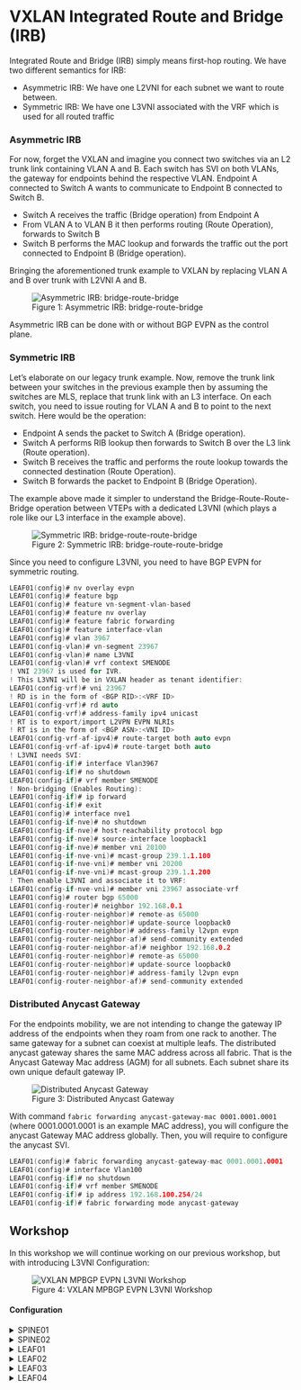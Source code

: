 # VXLAN Integrated Route and Bridge (IRB)
Integrated Route and Bridge (IRB) simply means first-hop routing. We have two different semantics for IRB:
  * Asymmetric IRB: We have one L2VNI for each subnet we want to route between.
  * Symmetric IRB: We have one L3VNI associated with the VRF which is used for all routed traffic

### Asymmetric IRB

For now, forget the VXLAN and imagine you connect two switches via an L2 trunk link containing VLAN A and B. Each switch has SVI on both VLANs, the gateway for endpoints behind the respective VLAN. Endpoint A connected to Switch A wants to communicate to Endpoint B connected to Switch B.

  * Switch A receives the traffic (Bridge operation) from Endpoint A
  * From VLAN A to VLAN B it then performs routing (Route Operation), forwards to Switch B
  * Switch B performs the MAC lookup and forwards the traffic out the port connected to Endpoint B (Bridge operation).

Bringing the aforementioned trunk example to VXLAN by replacing VLAN A and B over trunk with L2VNI A and B.

<figure>
  <img src="https://user-images.githubusercontent.com/31813625/232263971-dd1393a5-f7df-4e33-b3eb-bb9f505a2ae5.svg" alt="Asymmetric IRB: bridge-route-bridge">
  <figcaption>Figure 1: Asymmetric IRB: bridge-route-bridge</figcaption>
</figure>

Asymmetric IRB can be done with or without BGP EVPN as the control plane.

### Symmetric IRB
Let’s elaborate on our legacy trunk example. Now, remove the trunk link between your switches in the previous example then by assuming the switches are MLS, replace that trunk link with an L3 interface. On each switch, you need to issue routing for VLAN A and B to point to the next switch. Here would be the operation:

  * Endpoint A sends the packet to Switch A (Bridge operation).
  * Switch A performs RIB lookup then forwards to Switch B over the L3 link (Route operation).
  * Switch B receives the traffic and performs the route lookup towards the connected destination (Route Operation).
  * Switch B forwards the packet to Endpoint B (Bridge Operation).

The example above made it simpler to understand the Bridge-Route-Route-Bridge operation between VTEPs with a dedicated L3VNI (which plays a role like our L3 interface in the example above).

<figure>
  <img src="https://user-images.githubusercontent.com/31813625/232263975-7bf783ba-354b-43de-98e1-16c04ae611d6.svg" alt="Symmetric IRB: bridge-route-route-bridge">
  <figcaption>Figure 2: Symmetric IRB: bridge-route-route-bridge</figcaption>
</figure>

Since you need to configure L3VNI, you need to have BGP EVPN for symmetric routing.

```c
LEAF01(config)# nv overlay evpn
LEAF01(config)# feature bgp
LEAF01(config)# feature vn-segment-vlan-based
LEAF01(config)# feature nv overlay
LEAF01(config)# feature fabric forwarding
LEAF01(config)# feature interface-vlan
LEAF01(config)# vlan 3967
LEAF01(config-vlan)# vn-segment 23967
LEAF01(config-vlan)# name L3VNI
LEAF01(config-vlan)# vrf context SMENODE
! VNI 23967 is used for IVR.
! This L3VNI will be in VXLAN header as tenant identifier:
LEAF01(config-vrf)# vni 23967
! RD is in the form of <BGP RID>:<VRF ID>
LEAF01(config-vrf)# rd auto
LEAF01(config-vrf)# address-family ipv4 unicast
! RT is to export/import L2VPN EVPN NLRIs
! RT is in the form of <BGP ASN>:<VNI ID>
LEAF01(config-vrf-af-ipv4)# route-target both auto evpn
LEAF01(config-vrf-af-ipv4)# route-target both auto
! L3VNI needs SVI:
LEAF01(config-if)# interface Vlan3967
LEAF01(config-if)# no shutdown
LEAF01(config-if)# vrf member SMENODE
! Non-bridging (Enables Routing):
LEAF01(config-if)# ip forward
LEAF01(config-if)# exit
LEAF01(config)# interface nve1
LEAF01(config-if-nve)# no shutdown
LEAF01(config-if-nve)# host-reachability protocol bgp
LEAF01(config-if-nve)# source-interface loopback1
LEAF01(config-if-nve)# member vni 20100
LEAF01(config-if-nve-vni)# mcast-group 239.1.1.100
LEAF01(config-if-nve-vni)# member vni 20200
LEAF01(config-if-nve-vni)# mcast-group 239.1.1.200
! Then enable L3VNI and associate it to VRF:
LEAF01(config-if-nve-vni)# member vni 23967 associate-vrf
LEAF01(config)# router bgp 65000
LEAF01(config-router)# neighbor 192.168.0.1
LEAF01(config-router-neighbor)# remote-as 65000
LEAF01(config-router-neighbor)# update-source loopback0
LEAF01(config-router-neighbor)# address-family l2vpn evpn
LEAF01(config-router-neighbor-af)# send-community extended
LEAF01(config-router-neighbor-af)# neighbor 192.168.0.2
LEAF01(config-router-neighbor)# remote-as 65000
LEAF01(config-router-neighbor)# update-source loopback0
LEAF01(config-router-neighbor)# address-family l2vpn evpn
LEAF01(config-router-neighbor-af)# send-community extended
```

### Distributed Anycast Gateway
For the endpoints mobility, we are not intending to change the gateway IP address of the endpoints when they roam from one rack to another. The same gateway for a subnet can coexist at multiple leafs. The distributed anycast gateway shares the same MAC address across all fabric. That is the Anycast Gateway Mac address (AGM) for all subnets. Each subnet share its own unique default gateway IP.

<figure>
  <img src="https://user-images.githubusercontent.com/31813625/232264079-036d9432-7e9e-40a6-8ee4-5120aff638be.svg" alt="Distributed Anycast Gateway">
  <figcaption>Figure 3: Distributed Anycast Gateway</figcaption>
</figure>


With command `fabric forwarding anycast-gateway-mac 0001.0001.0001` (where 0001.0001.0001 is an example MAC address), you will configure the anycast Gateway MAC address globally. Then, you will require to configure the anycast SVI.

```c
LEAF01(config)# fabric forwarding anycast-gateway-mac 0001.0001.0001
LEAF01(config)# interface Vlan100
LEAF01(config-if)# no shutdown
LEAF01(config-if)# vrf member SMENODE
LEAF01(config-if)# ip address 192.168.100.254/24
LEAF01(config-if)# fabric forwarding mode anycast-gateway
```

## Workshop
In this workshop we will continue working on our previous workshop, but with introducing L3VNI Configuration:

<figure>
  <img src="https://user-images.githubusercontent.com/31813625/232261114-774992f1-bed8-4042-b95a-5de440b84077.jpg" alt="VXLAN MPBGP EVPN L3VNI Workshop">
  <figcaption>Figure 4: VXLAN MPBGP EVPN L3VNI Workshop</figcaption>
</figure>


#### Configuration

<details>
 
<summary>SPINE01</summary>

```elixir
hostname SPINE01

nv overlay evpn
feature bgp
feature pim
feature isis

ip pim rp-address 192.168.0.254
ip pim anycast-rp 192.168.0.254 192.168.0.1
ip pim anycast-rp 192.168.0.254 192.168.0.2

interface Ethernet1/1
  description FABRIC
  medium p2p
  ip unnumbered loopback0
  ip router isis UNDERLAY
  ip pim sparse-mode
  no shutdown

interface Ethernet1/2
  description FABRIC
  medium p2p
  ip unnumbered loopback0
  ip router isis UNDERLAY
  ip pim sparse-mode
  no shutdown

interface Ethernet1/3
  description FABRIC
  medium p2p
  ip unnumbered loopback0
  ip router isis UNDERLAY
  ip pim sparse-mode
  no shutdown

interface Ethernet1/4
  description FABRIC
  medium p2p
  ip unnumbered loopback0
  ip router isis UNDERLAY
  ip pim sparse-mode
  no shutdown

interface loopback0
  ip address 192.168.0.1/32
  ip router isis UNDERLAY
  ip pim sparse-mode

interface loopback254
  ip address 192.168.0.254/32
  ip router isis UNDERLAY
  ip pim sparse-mode

router isis UNDERLAY
  net 49.0000.0000.0001.00
  is-type level-2
router bgp 65000
  template peer-policy RR_PEER_POLICY
    send-community extended
    route-reflector-client
  template peer-session RR_PEER_SESSION
    remote-as 65000
    update-source loopback0
  neighbor 192.168.1.1
    inherit peer-session RR_PEER_SESSION
    address-family l2vpn evpn
      inherit peer-policy RR_PEER_POLICY 1
  neighbor 192.168.1.2
    inherit peer-session RR_PEER_SESSION
    address-family l2vpn evpn
      inherit peer-policy RR_PEER_POLICY 1
  neighbor 192.168.1.3
    inherit peer-session RR_PEER_SESSION
    address-family l2vpn evpn
      inherit peer-policy RR_PEER_POLICY 1
  neighbor 192.168.1.4
    inherit peer-session RR_PEER_SESSION
    address-family l2vpn evpn
      inherit peer-policy RR_PEER_POLICY 1
```
</details>

<details>

<summary>SPINE02</summary>

```elixir
hostname SPINE02

nv overlay evpn
feature bgp
feature pim
feature isis

ip pim rp-address 192.168.0.254
ip pim anycast-rp 192.168.0.254 192.168.0.1
ip pim anycast-rp 192.168.0.254 192.168.0.2

interface Ethernet1/1
  description FABRIC
  medium p2p
  ip unnumbered loopback0
  ip router isis UNDERLAY
  ip pim sparse-mode
  no shutdown

interface Ethernet1/2
  description FABRIC
  medium p2p
  ip unnumbered loopback0
  ip router isis UNDERLAY
  ip pim sparse-mode
  no shutdown

interface Ethernet1/3
  description FABRIC
  medium p2p
  ip unnumbered loopback0
  ip router isis UNDERLAY
  ip pim sparse-mode
  no shutdown

interface Ethernet1/4
  description FABRIC
  medium p2p
  ip unnumbered loopback0
  ip router isis UNDERLAY
  ip pim sparse-mode
  no shutdown

interface loopback0
  ip address 192.168.0.2/32
  ip router isis UNDERLAY
  ip pim sparse-mode

interface loopback254
  ip address 192.168.0.254/32
  ip router isis UNDERLAY
  ip pim sparse-mode

router isis UNDERLAY
  net 49.0000.0000.0002.00
  is-type level-2
router bgp 65000
  template peer-policy RR_PEER_POLICY
    send-community extended
    route-reflector-client
  template peer-session RR_PEER_SESSION
    remote-as 65000
    update-source loopback0
  neighbor 192.168.1.1
    inherit peer-session RR_PEER_SESSION
    address-family l2vpn evpn
      inherit peer-policy RR_PEER_POLICY 1
  neighbor 192.168.1.2
    inherit peer-session RR_PEER_SESSION
    address-family l2vpn evpn
      inherit peer-policy RR_PEER_POLICY 1
  neighbor 192.168.1.3
    inherit peer-session RR_PEER_SESSION
    address-family l2vpn evpn
      inherit peer-policy RR_PEER_POLICY 1
  neighbor 192.168.1.4
    inherit peer-session RR_PEER_SESSION
    address-family l2vpn evpn
      inherit peer-policy RR_PEER_POLICY 1
```
</details>

<details>

<summary>LEAF01</summary>
 
```elixir
hostname LEAF01
!
nv overlay evpn
feature bgp
feature fabric forwarding
feature interface-vlan
feature pim
feature isis
feature vn-segment-vlan-based
feature nv overlay

ip pim rp-address 192.168.0.254

fabric forwarding anycast-gateway-mac 0001.0001.0001
!
vlan 100,200,3967
!
vlan 100
  vn-segment 20100
vlan 200
  vn-segment 20200
vlan 3967
  vn-segment 23967
  name L3VNI
!
vrf context SMENODE
  vni 23967
  rd auto
  address-family ipv4 unicast
    route-target both auto evpn 
    !generate route into L2VPN EVPN table
    route-target both auto 
    !route within IPv4 unicast BGP table
    !Traffic leaves the fabric
    !If ASR wantes to come into the fabric needs to know where the VLAN is
!
interface Vlan100
  no shutdown
  vrf member SMENODE
  ip address 192.168.100.254/24
  fabric forwarding mode anycast-gateway

interface Vlan200
  no shutdown
  vrf member SMENODE
  ip address 192.168.200.254/24
  fabric forwarding mode anycast-gateway

interface Vlan3967
  no shutdown
  vrf member SMENODE
  ip forward
!
interface nve1
  no shutdown
  host-reachability protocol bgp
  source-interface loopback1
  member vni 20100
    mcast-group 239.1.1.100
  member vni 20200
    mcast-group 239.1.1.200
  member vni 23967 associate-vrf

interface Ethernet1/1
  description FABRIC
  no switchport
  medium p2p
  ip unnumbered loopback0
  ip router isis UNDERLAY
  ip pim sparse-mode
  no shutdown

interface Ethernet1/2
  description FABRIC
  no switchport
  medium p2p
  ip unnumbered loopback0
  ip router isis UNDERLAY
  ip pim sparse-mode
  no shutdown

interface Ethernet1/41
  switchport access vlan 100
  spanning-tree port type edge
interface Ethernet1/42
  switchport access vlan 200
  spanning-tree port type edge

interface loopback0
  ip address 192.168.1.1/32
  ip router isis UNDERLAY
  ip pim sparse-mode

interface loopback1
  description NVE
  ip address 192.168.250.1/32
  ip router isis UNDERLAY
  ip pim sparse-mode

router isis UNDERLAY
  net 49.0000.0000.1001.00
  is-type level-2 
!
router bgp 65000
  neighbor 192.168.0.1
    remote-as 65000
    update-source loopback0
    address-family l2vpn evpn
      send-community extended
  neighbor 192.168.0.2
    remote-as 65000
    update-source loopback0
    address-family l2vpn evpn
      send-community extended
!
! The following is to advertise the L2VNI...
! ...within the BGP EVPN address family.
! Note that vrf is for L3VNI; evpn is for L2VNI
evpn
  vni 20100 l2
    rd auto
    route-target both auto
  vni 20200 l2
    rd auto
    route-target both auto
```

</details>

<details>

<summary>LEAF02</summary>

```elixir
hostname LEAF02
!
nv overlay evpn
feature bgp
feature fabric forwarding
feature interface-vlan
feature pim
feature isis
feature vn-segment-vlan-based
feature nv overlay

ip pim rp-address 192.168.0.254

fabric forwarding anycast-gateway-mac 0001.0001.0001
!
vlan 100,200,3967
!
vlan 100
  vn-segment 20100
vlan 200
  vn-segment 20200
vlan 3967
  vn-segment 23967
  name L3VNI
!
vrf context SMENODE
  vni 23967
  rd auto
  address-family ipv4 unicast
    route-target both auto evpn
    !generate route into L2VPN EVPN table
    route-target both auto
    !route within IPv4 unicast BGP table
    !Traffic leaves the fabric  
    !If ASR wantes to come into the fabric needs to know where the VLAN is
!
interface Vlan100
  no shutdown
  vrf member SMENODE
  ip address 192.168.100.254/24
  fabric forwarding mode anycast-gateway

interface Vlan200
  no shutdown
  vrf member SMENODE
  ip address 192.168.200.254/24
  fabric forwarding mode anycast-gateway

interface Vlan3967
  no shutdown
  vrf member SMENODE
  ip forward
!
interface nve1
  no shutdown
  host-reachability protocol bgp
  source-interface loopback1
  member vni 20100
    mcast-group 239.1.1.100
  member vni 20200
    mcast-group 239.1.1.200
  member vni 23967 associate-vrf

interface Ethernet1/1
  description FABRIC
  no switchport
  medium p2p
  ip unnumbered loopback0
  ip router isis UNDERLAY
  ip pim sparse-mode
  no shutdown

interface Ethernet1/2
  description FABRIC
  no switchport
  medium p2p
  ip unnumbered loopback0
  ip router isis UNDERLAY
  ip pim sparse-mode
  no shutdown

interface Ethernet1/41
  switchport access vlan 100
  spanning-tree port type edge
interface Ethernet1/42
  switchport access vlan 200
  spanning-tree port type edge

interface loopback0
  ip address 192.168.1.2/32
  ip router isis UNDERLAY
  ip pim sparse-mode

interface loopback1
  description NVE
  ip address 192.168.250.2/32
  ip router isis UNDERLAY
  ip pim sparse-mode

router isis UNDERLAY
  net 49.0000.0000.1002.00
  is-type level-2 
!
router bgp 65000
  neighbor 192.168.0.1
    remote-as 65000
    update-source loopback0
    address-family l2vpn evpn
      send-community extended
  neighbor 192.168.0.2
    remote-as 65000
    update-source loopback0
    address-family l2vpn evpn
      send-community extended
!
! The following is to advertise the L2VNI...
! ...within the BGP EVPN address family.
! Note that vrf is for L3VNI; evpn is for L2VNI
evpn
  vni 20100 l2
    rd auto
    route-target both auto
  vni 20200 l2
    rd auto
    route-target both auto
```
</details>

<details>

<summary>LEAF03</summary>

```elixir
hostname LEAF03
!
nv overlay evpn
feature bgp
feature fabric forwarding
feature interface-vlan
feature pim
feature isis
feature vn-segment-vlan-based
feature nv overlay

ip pim rp-address 192.168.0.254

fabric forwarding anycast-gateway-mac 0001.0001.0001
!
vlan 100,200,3967
!
vlan 100
  vn-segment 20100
vlan 200
  vn-segment 20200
vlan 3967
  vn-segment 23967
  name L3VNI
!
vrf context SMENODE
  vni 23967
  rd auto
  address-family ipv4 unicast
    route-target both auto evpn 
    !generate route into L2VPN EVPN table
    route-target both auto 
    !route within IPv4 unicast BGP table
    !Traffic leaves the fabric
    !If ASR wantes to come into the fabric needs to know where the VLAN is
!
interface Vlan100
  no shutdown
  vrf member SMENODE
  ip address 192.168.100.254/24
  fabric forwarding mode anycast-gateway

interface Vlan200
  no shutdown
  vrf member SMENODE
  ip address 192.168.200.254/24
  fabric forwarding mode anycast-gateway

interface Vlan3967
  no shutdown
  vrf member SMENODE
  ip forward
!
interface nve1
  no shutdown
  host-reachability protocol bgp
  source-interface loopback1
  member vni 20100
    mcast-group 239.1.1.100
  member vni 20200
    mcast-group 239.1.1.200
  member vni 23967 associate-vrf

interface Ethernet1/1
  description FABRIC
  no switchport
  medium p2p
  ip unnumbered loopback0
  ip router isis UNDERLAY
  ip pim sparse-mode
  no shutdown

interface Ethernet1/2
  description FABRIC
  no switchport
  medium p2p
  ip unnumbered loopback0
  ip router isis UNDERLAY
  ip pim sparse-mode
  no shutdown

interface Ethernet1/41
  switchport access vlan 100
  spanning-tree port type edge
interface Ethernet1/42
  switchport access vlan 200
  spanning-tree port type edge

interface loopback0
  ip address 192.168.1.3/32
  ip router isis UNDERLAY
  ip pim sparse-mode

interface loopback1
  description NVE
  ip address 192.168.250.3/32
  ip router isis UNDERLAY
  ip pim sparse-mode

router isis UNDERLAY
  net 49.0000.0000.1003.00
  is-type level-2 
!
router bgp 65000
  neighbor 192.168.0.1
    remote-as 65000
    update-source loopback0
    address-family l2vpn evpn
      send-community extended
  neighbor 192.168.0.2
    remote-as 65000
    update-source loopback0
    address-family l2vpn evpn
      send-community extended
!
! The following is to advertise the L2VNI...
! ...within the BGP EVPN address family.
! Note that vrf is for L3VNI; evpn is for L2VNI
evpn
  vni 20100 l2
    rd auto
    route-target both auto
  vni 20200 l2
    rd auto
    route-target both auto
```
</details>

<details>

<summary>LEAF04</summary>

```elixir
hostname LEAF04
!
nv overlay evpn
feature bgp
feature fabric forwarding
feature interface-vlan
feature pim
feature isis
feature vn-segment-vlan-based
feature nv overlay

ip pim rp-address 192.168.0.254

fabric forwarding anycast-gateway-mac 0001.0001.0001
!
vlan 100,200,3967
!
vlan 100
  vn-segment 20100
vlan 200
  vn-segment 20200
vlan 3967
  vn-segment 23967
  name L3VNI
!
vrf context SMENODE
  vni 23967
  rd auto
  address-family ipv4 unicast
    route-target both auto evpn 
    !generate route into L2VPN EVPN table
    route-target both auto 
    !route within IPv4 unicast BGP table
    !Traffic leaves the fabric
    !If ASR wantes to come into the fabric needs to know where the VLAN is
!
interface Vlan100
  no shutdown
  vrf member SMENODE
  ip address 192.168.100.254/24
  fabric forwarding mode anycast-gateway

interface Vlan200
  no shutdown
  vrf member SMENODE
  ip address 192.168.200.254/24
  fabric forwarding mode anycast-gateway

interface Vlan3967
  no shutdown
  vrf member SMENODE
  ip forward
!
interface nve1
  no shutdown
  host-reachability protocol bgp
  source-interface loopback1
  member vni 20100
    mcast-group 239.1.1.100
  member vni 20200
    mcast-group 239.1.1.200
  member vni 23967 associate-vrf

interface Ethernet1/1
  description FABRIC
  no switchport
  medium p2p
  ip unnumbered loopback0
  ip router isis UNDERLAY
  ip pim sparse-mode
  no shutdown

interface Ethernet1/2
  description FABRIC
  no switchport
  medium p2p
  ip unnumbered loopback0
  ip router isis UNDERLAY
  ip pim sparse-mode
  no shutdown

interface Ethernet1/41
  switchport access vlan 100
  spanning-tree port type edge
interface Ethernet1/42
  switchport access vlan 200
  spanning-tree port type edge

interface loopback0
  ip address 192.168.1.4/32
  ip router isis UNDERLAY
  ip pim sparse-mode

interface loopback1
  description NVE
  ip address 192.168.250.4/32
  ip router isis UNDERLAY
  ip pim sparse-mode

router isis UNDERLAY
  net 49.0000.0000.1004.00
  is-type level-2 
!
router bgp 65000
  neighbor 192.168.0.1
    remote-as 65000
    update-source loopback0
    address-family l2vpn evpn
      send-community extended
  neighbor 192.168.0.2
    remote-as 65000
    update-source loopback0
    address-family l2vpn evpn
      send-community extended
!
! The following is to advertise the L2VNI...
! ...within the BGP EVPN address family.
! Note that vrf is for L3VNI; evpn is for L2VNI
evpn
  vni 20100 l2
    rd auto
    route-target both auto
  vni 20200 l2
    rd auto
    route-target both auto
```
</details>
